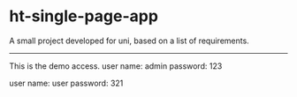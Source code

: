 # ht-single-page-app
A small project developed for uni, based on a list of requirements.

-------------------------
This is the demo access.
user name: 		admin
password: 		123

user name: 		user
password: 		321
